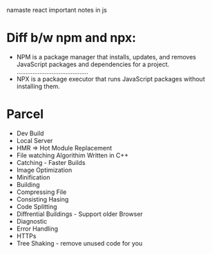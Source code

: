 namaste react
important notes in js 

# Diff b/w npm and npx:
- NPM is a package manager that installs, updates, and removes JavaScript packages and dependencies for a project.
.........................................
- NPX is a package executor that runs JavaScript packages without installing them.

# Parcel
- Dev Build
- Local Server 
- HMR => Hot Module Replacement
- File watching Algorithim Written in C++
- Catching - Faster Builds
- Image Optimization
- Minification
- Building 
- Compressing File 
- Consisting Hasing
- Code Splitting 
- Diffrential Buildings - Support older Browser
- Diagnostic
- Error Handling 
- HTTPs
- Tree Shaking - remove unused code for you 
